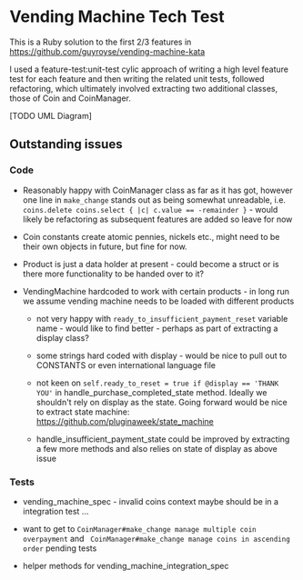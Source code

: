 Vending Machine Tech Test
========================

This is a Ruby solution to the first 2/3 features in https://github.com/guyroyse/vending-machine-kata 

I used a feature-test:unit-test cylic approach of writing a high level feature test for each feature and then writing the related unit tests, followed refactoring, which ultimately involved extracting two additional classes, those of Coin and CoinManager.

[TODO UML Diagram]



Outstanding issues
------------------

### Code

* Reasonably happy with CoinManager class as far as it has got, however one line in `make_change` stands out as being somewhat unreadable, i.e. `coins.delete coins.select { |c| c.value == -remainder }` - would likely be refactoring as subsequent features are added so leave for now

* Coin constants create atomic pennies, nickels etc., might need to be their own objects in future, but fine for now.

* Product is just a data holder at present - could become a struct or is there more functionality to be handed over to it?

* VendingMachine hardcoded to work with certain products - in long run we assume vending machine needs to be loaded with different products

  * not very happy with `ready_to_insufficient_payment_reset` variable name - would like to find better - perhaps as part of extracting a display class?

  * some strings hard coded with display - would be nice to pull out to CONSTANTS or even international language file

  * not keen on `self.ready_to_reset = true if @display == 'THANK YOU'` in handle_purchase_completed_state method.  Ideally we shouldn't rely on display as the state.  Going forward would be nice to extract state machine: https://github.com/pluginaweek/state_machine

  * handle_insufficient_payment_state could be improved by extracting a few more methods and also relies on state of display as above issue

### Tests

*  vending_machine_spec - invalid coins context maybe should be in a integration test ...

* want to get to `CoinManager#make_change manage multiple coin overpayment` and ` CoinManager#make_change manage coins in ascending order` pending tests

* helper methods for vending_machine_integration_spec
